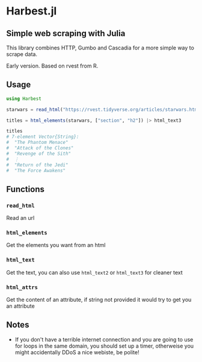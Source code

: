 # Harbest.jl
## Simple web scraping with Julia
This library combines HTTP, Gumbo and Cascadia for a more simple way to scrape data. 

Early version. Based on rvest from R.

## Usage

```julia
using Harbest

starwars = read_html("https://rvest.tidyverse.org/articles/starwars.html")

titles = html_elements(starwars, ["section", "h2"]) |> html_text3

titles
# 7-element Vector{String}:
#  "The Phantom Menace"
#  "Attack of the Clones"
#  "Revenge of the Sith"
#  ⋮
#  "Return of the Jedi"
#  "The Force Awakens"
```

## Functions

### `read_html`

Read an url

### `html_elements`

Get the elements you want from an html

### `html_text`

Get the text, you can also use `html_text2` or `html_text3` for cleaner text

### `html_attrs`

Get the content of an attribute, if string not provided it would try to get you an attribute

## Notes

- If you don't have a terrible internet connection and you are going to use for loops in the same domain, you should set up a timer, otherweise you might accidentally DDoS a nice webiste, be polite!